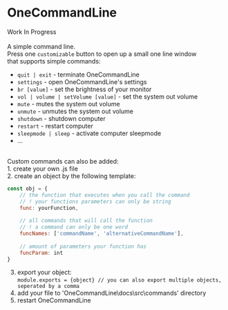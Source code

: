 # OneCommandLine
Work In Progress<br>
<br>
A simple command line.<br>
Press one `customizable` button to open up a small one line window<br>
that supports simple commands:<br>
- `quit | exit` - terminate OneCommandLine
- `settings` - open OneCommandLine's settings
- `br [value]` - set the brightness of your monitor
- `vol | volume | setVolume [value]` - set the system out volume
- `mute` - mutes the system out volume
- `unmute` - unmutes the system out volume
- `shutdown` - shutdown computer
- `restart` - restart computer
- `sleepmode | sleep` - activate computer sleepmode
- ...
<br>
Custom commands can also be added:<br>
1. create your own .js file<br>
2. create an object by the following template:

```javascript
const obj = {
    // the function that executes when you call the command
    // ! your functions parameters can only be string
    func: yourFunction,
    
    // all commands that will call the function
    // ! a command can only be one word
    funcNames: ['commandName', 'alternativeCommandName'],
    
    // amount of parameters your function has
    funcParam: int
}
```

3. export your object:<br>
`module.exports = {object} // you can also export multiple objects, seperated by a comma`<br>
4. add your file to 'OneCommandLine\docs\src\commands' directory<br>
5. restart OneCommandLine
